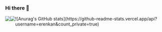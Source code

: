 ### Hi there 👋
<div style="display:flex;">
<img src="https://github-readme-stats.vercel.app/api?username=erenkan&theme=radical&count_private=true&show_icons=true">
<img src="https://github-readme-stats.vercel.app/api/top-langs/?username=erenkan&theme=radical&layout=compact&count_private=true&show_icons=true">
  ![Anurag's GitHub stats](https://github-readme-stats.vercel.app/api?username=erenkan&count_private=true)

</div>


<!--
**erenkan/erenkan** is a ✨ _special_ ✨ repository because its `README.md` (this file) appears on your GitHub profile.

Here are some ideas to get you started:

- 🔭 I’m currently working on ...
- 🌱 I’m currently learning ...
- 👯 I’m looking to collaborate on ...
- 🤔 I’m looking for help with ...
- 💬 Ask me about ...
- 📫 How to reach me: ...
- 😄 Pronouns: ...
- ⚡ Fun fact: ...
-->
